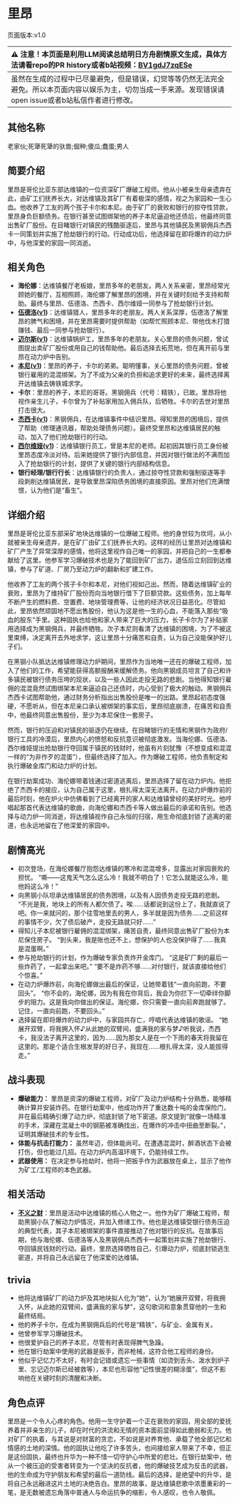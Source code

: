 # 里昂
页面版本:v1.0
 

| :warning: 注意！本页面是利用LLM阅读总结明日方舟剧情原文生成，具体方法请看repo的PR history或者b站视频：[BV1gdJ7zqESe](https://www.bilibili.com/video/BV1gdJ7zqESe/)         |
|:----------------------------|
| 虽然在生成的过程中已尽量避免，但是错误，幻觉等等仍然无法完全避免。所以本页面内容以娱乐为主，切勿当成一手来源。发现错误请open issue或者b站私信作者进行修改。|



## 其他名称
老家伙;死犟死犟的驮兽;倔种;傻瓜;蠢蛋;男人
## 简要介绍
里昂是哥伦比亚东部达维镇的一位资深矿厂爆破工程师。他从小被亲生母亲遗弃在此，由矿工们抚养长大，对达维镇及其矿厂有着极深的感情，视之为家园和一生心血。他收养了工友的两个孩子卡尔和本尼。由于矿厂的衰败和银行的掠夺性贷款，里昂身负巨额债务。在银行甚至试图绑架他的养子本尼逼迫他还债后，他最终同意出售矿厂股份。在目睹银行对镇民的残酷驱逐后，里昂与其他镇民及黑钢佣兵杰西卡一同策划并实施了抢劫银行的行动。行动成功后，他选择留在即将爆炸的动力炉中，与他深爱的家园一同消逝。
## 相关角色
-   **海伦娜**：达维镇餐厅老板娘，里昂多年的老朋友。两人关系亲密，里昂经常光顾她的餐厅，互相照顾，海伦娜了解里昂的困境，并在关键时刻给予支持和帮助。最终与里昂、伍德洛、杰西卡、西尔维娅一同参与了抢劫银行计划。
-   **[伍德洛](../char_v3/extended_char_wu_de_luo.md)([v1](extended_char_wu_de_luo.md))**：达维镇猎人，里昂多年的老朋友。两人关系深厚，伍德洛了解里昂的脾气和困境，并在里昂需要时提供帮助（如帮忙照顾本尼、带他伐木打猎赚钱、最后一同参与抢劫银行）。
-   **[迈尔斯](../char_v3/extended_char_mai_er_si.md)([v1](extended_char_mai_er_si.md))**：达维镇锅炉工，里昂多年的老朋友。关心里昂的债务问题，曾试图提出卖矿厂股份或用自己的钱帮助他。最后选择去拓荒地，但在离开前与里昂在动力炉中告别。
-   **[本尼](../char_v3/extended_char_ben_ni.md)([v1](extended_char_ben_ni.md))**：里昂的养子，卡尔的弟弟。聪明懂事，关心里昂的债务问题，曾被银行雇用的混混绑架。为了不成为父亲的负担和追求更好的未来，最终选择离开达维镇去铸铁城求学。
-   **卡尔**：里昂的养子，本尼的哥哥。黑钢佣兵（代号：精铁），已故。里昂将他视作亲生儿子，卡尔曾为了补贴家用加入佣兵队，后牺牲。卡尔的去世对里昂打击很大。
-   **[杰西卡](../char_v3/char_235_jesica.md)([v1](char_235_jesica.md))**：黑钢佣兵，在达维镇事件中结识里昂。得知里昂的困境后，提供了帮助（修理通讯器，帮助处理债务问题）。最终受里昂和达维镇居民的触动，加入了他们抢劫银行的行动。
-   **[西尔维娅](../char_v3/extended_char_xi_er_wei_ya.md)([v1](extended_char_xi_er_wei_ya.md))**：达维镇银行员工，曾是本尼的老师。起初因其银行员工身份被里昂态度冷淡对待。后来她提供了银行内部信息，并因对银行做法的不满而加入了抢劫银行的计划，提供了关键的银行内部结构信息。
-   **银行经理/银行行长**：达维镇银行的负责人，通过掠夺性贷款和强制驱逐等手段剥削达维镇居民，是导致里昂深陷债务困境的直接原因。里昂对他们充满憎恨，认为他们是“畜生”。
## 详细介绍
里昂是哥伦比亚东部采矿地块达维镇的一位爆破工程师。他的身世较为坎坷，从小就被亲生母亲遗弃，是在矿厂由矿工们抚养长大的。这样的经历让里昂对达维镇和矿厂产生了异常深厚的感情，他将这里视作自己唯一的家园，并把自己的一生都奉献给了这里。他参军学习爆破技术也是为了能回到矿厂出力，退伍后立刻回到达维镇，参与了矿道、厂房乃至动力炉的翻新和扩建工作。

他收养了工友的两个孩子卡尔和本尼，对他们视如己出。然而，随着达维镇矿业的衰败，里昂为了维持矿厂股份而向当地银行借下了巨额贷款。这些债务，加上每年不断产生的燃料费、空置费、地块管理费等，让他的经济状况日益恶化。尽管如此，里昂依然顽固地不愿出售股份，他认为这是他一生的心血，不能落入那些“吸血的股东”手里。这种固执也给他和家人带来了巨大的压力，长子卡尔为了补贴家用选择成为黑钢佣兵，并最终牺牲。次子本尼则看清了达维镇的困境，为了不被这里束缚，决定离开去外地求学，这让里昂十分痛苦和自责，认为自己没能保护好儿子们。

在黑钢小队抵达达维镇修理动力炉期间，里昂作为当地唯一还在的爆破工程师，加入了他们的工作，希望能获得高额报酬来缓解债务。他向黑钢成员坦言了自己和许多镇民被银行债务压垮的现状，以及一些人因此走投无路的悲剧。当他得知银行雇佣的混混竟然试图绑架本尼来逼迫自己还债时，内心受到了极大的触动。黑钢佣兵杰西卡试图帮助他，通过财务分析指出出售股份是唯一的出路。里昂起初态度强硬，不愿听从，但在本尼亲口承认被绑架的事实后，里昂彻底崩溃，在痛苦和自责中，他最终同意出售股份，至少为本尼保住一套房子。

然而，银行的压迫和对镇民的驱逐仍在继续。在目睹银行的无情和黑钢作为政府/银行工具的冷漠后，里昂内心的愤怒和反抗意识被彻底激发。当海伦娜、伍德洛、西尔维娅提出抢劫银行夺回属于镇民的钱财时，他虽有片刻犹豫（不想变成和混混一样的“为非作歹的混蛋”），但最终选择了加入。作为爆破工程师，他负责制定和执行爆破金库门和动力炉的计划。

在银行劫案成功、海伦娜带着钱通过密道逃离后，里昂选择了留在动力炉内。他拒绝了杰西卡的接应，认为自己属于这里，根扎得太深无法离开。在动力炉爆炸前的最后时刻，他在炉火中仿佛看到了已经离开的家人和达维镇曾经的美好时光。他哼唱起那首代表达维镇的歌曲，向海伦娜和杰西卡等人做出最后的承诺和告别。他选择与动力炉一同消逝，将达维镇视作自己永恒的归宿，用生命彻底封锁了逃离的密道，也永远地留在了他深爱的家园中。
## 剧情高光
-   初次登场，在海伦娜餐厅抱怨达维镇的寒冷和混混增多，显露出对家园衰败的担忧。
    “嘶——这鬼天气怎么这么冷！我就不明白了！它怎么就能这么冷，能他妈这么冷！”
-   向黑钢小队坦承达维镇居民的债务困境，以及有人因债务走投无路的悲剧。
    “不光是我，地块上的所有人都欠债了。唉......话都说到这份上了，我就直说了吧。你一来就问的，那个往雪地里去的男人，多半就是因为债务......之前这样的事情不少，欠了债后破产，走投无路就只好......”
-   得知儿子本尼被银行雇佣的混混绑架，痛苦自责，最终同意出售矿厂股份为本尼保住房子。
    “到头来，我是账也还不上，想保护的人也没保护得了......我真是混蛋啊。”
-   参与抢劫银行的计划，作为爆破专家负责炸开金库门。
    “这是矿厂剩的最后一些炸药了，一起拿出来吧。”
    “要不是炸药不够......对付银行，就该直接给他们个惊喜。”
-   在动力炉爆炸前，向海伦娜做出最后的保证，让她带着钱“一直向前跑，不要回头”。
    “你不会的，海伦娜，因为有我在你背后，我会为你拦下一切牵绊你脚步的阻力。这是我向你做出的保证。海伦娜，你只需要一直向前奔跑就够了。记住，一直向前跑，不要回头。”
-   选择留在即将爆炸的动力炉中，与家园共存亡，哼唱代表达维镇的歌谣。
    “她展开双臂，将我拥入怀♪从此她的双臂间，盛满我的家与梦♪听我说，杰西卡，我没法子离开这里的，因为......因为那女人是在一个下雨的春天将我留在这里的。那是个适合生根发芽的好日子，我现在......根扎得太深，没人能拔得走。”
## 战斗表现
-   **爆破能力：** 里昂是资深的爆破工程师，对矿厂及动力炉结构十分熟悉，能够精确计算并安装炸药。在银行劫案中，他成功炸开了重达数十吨的金库保险门，并在最后精确引爆了动力炉，彻底封锁了地下密道。原文提到“就像一场精准的手术，深藏在混凝土中的钢筋被准确找出，在爆炸的冲击中扭曲至断裂。”，证明其爆破技术的专业性。
-   **体能与抗击打能力：** 虽然年迈，但体能尚可。在遭遇混混时，醉酒状态下会被打伤，但也能过几招。在动力炉内高温环境下，仍能持续工作。
-   **武器使用：** 在决定参与抢劫时，他将一把扳手作为武器放在桌上，显示了他作为矿工/工程师的本色武器。
## 相关活动
-   **[不义之财](../stories/act28side.md)**：里昂是活动中达维镇的核心人物之一。他作为矿厂爆破工程师，帮助黑钢小队了解动力炉情况，并加入修缮工作。他也是达维镇受银行债务压迫的典型代表，其子本尼被绑架的事件直接推动了他对银行的反抗。在故事后期，他与海伦娜、伍德洛等人及黑钢佣兵杰西卡一起策划并实施了抢劫银行、夺回镇民钱财的行动。最终，里昂选择牺牲自己，引爆动力炉，彻底封锁逃生密道，并将自己永远留在了他深爱的达维镇。
## trivia
-   他将达维镇矿厂的动力炉及其地块拟人化为“她”，认为“她展开双臂，将我拥入怀，从此她的双臂间，盛满我的家与梦”，这句歌词和意象贯穿他的一生和最终结局。
-   他的养子卡尔，在成为黑钢佣兵后的代号是“精铁”，与矿业、金属有关。
-   他曾参军学习爆破技术。
-   他很爱护自己的养子本尼，尽管有时表现得脾气急躁。
-   他在银行劫案中使用的武器是扳手，而非枪械，这符合他工程师的身份。
-   他似乎记忆力不太好，有时会记错或遗忘一些事情（如烫到舌头、泼水到炉子里、忘记迈尔斯已经被救等），本尼也形容他“记性很差的糊涂蛋”，但这不影响他在关键时刻的清醒和决断。
## 角色点评
里昂是一个令人心疼的角色。他用一生守护着一个正在衰败的家园，用全部的爱抚养着并非亲生的儿子，却在时代的洪流和无情的资本面前显得如此脆弱和无力。他对矿厂的执着，与其说是对财富的贪恋，不如说是对养育他、承载了他全部记忆和情感的土地的深情。他的固执让他吃了许多苦头，也间接给家人带来了不幸，但正是这份固执，最终也升华为一种不惜一切守护心中所爱的悲壮。在银行劫案中，他从一个被压迫的受害者转变为一个坚决的反抗者，他的爆破技艺成为反击的武器，他的生命成为守护朋友和希望的最后一道防线。最后的选择，是绝望中的升华，是将自己永远融进这片土地的决绝告白。里昂的故事，是达维镇悲歌中浓墨重彩的一笔，是无数被遗忘角落中普通人与命运抗争的缩影，令人感叹，也令人敬佩。